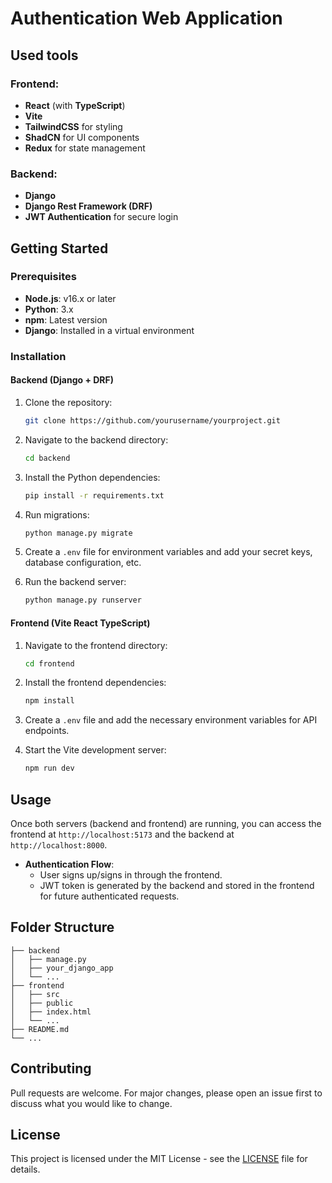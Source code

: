 
# Authentication Web Application

## Used tools

### Frontend:
- **React** (with **TypeScript**)
- **Vite**
- **TailwindCSS** for styling
- **ShadCN** for UI components
- **Redux** for state management

### Backend:
- **Django**
- **Django Rest Framework (DRF)**
- **JWT Authentication** for secure login

## Getting Started

### Prerequisites
- **Node.js**: v16.x or later
- **Python**: 3.x
- **npm**: Latest version
- **Django**: Installed in a virtual environment

### Installation

#### Backend (Django + DRF)
1. Clone the repository:
    ```bash
    git clone https://github.com/yourusername/yourproject.git
    ```
2. Navigate to the backend directory:
    ```bash
    cd backend
    ```
3. Install the Python dependencies:
    ```bash
    pip install -r requirements.txt
    ```
4. Run migrations:
    ```bash
    python manage.py migrate
    ```
5. Create a `.env` file for environment variables and add your secret keys, database configuration, etc.

6. Run the backend server:
    ```bash
    python manage.py runserver
    ```

#### Frontend (Vite React TypeScript)
1. Navigate to the frontend directory:
    ```bash
    cd frontend
    ```
2. Install the frontend dependencies:
    ```bash
    npm install
    ```
3. Create a `.env` file and add the necessary environment variables for API endpoints.

4. Start the Vite development server:
    ```bash
    npm run dev
    ```

## Usage

Once both servers (backend and frontend) are running, you can access the frontend at `http://localhost:5173` and the backend at `http://localhost:8000`.

- **Authentication Flow**: 
    - User signs up/signs in through the frontend.
    - JWT token is generated by the backend and stored in the frontend for future authenticated requests.

## Folder Structure

```
├── backend
│   ├── manage.py
│   ├── your_django_app
│   └── ...
├── frontend
│   ├── src
│   ├── public
│   ├── index.html
│   └── ...
├── README.md
└── ...
```

## Contributing

Pull requests are welcome. For major changes, please open an issue first to discuss what you would like to change.

## License

This project is licensed under the MIT License - see the [LICENSE](LICENSE) file for details.
